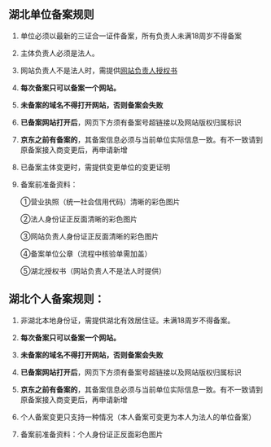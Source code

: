## 湖北单位备案规则

1. 单位必须以最新的三证合一证件备案，所有负责人未满18周岁不得备案 

2. 主体负责人必须是法人。

3. 网站负责人不是法人时，需提供[网站负责人授权书](https://badownload.s3.cn-north-1.jdcloud-oss.com/buchongziliao/hubei/wangzhanfuzerenshouquanshu.doc)

4. **每次备案只可以备案一个网站。**

5. **未备案的域名不得打开网站，否则备案会失败**

6. **已备案网站打开后**，网页下方须有备案号超链接以及网站版权归属标识

7. **京东之前有备案的**，其备案信息必须与当前单位实际信息一致。有不一致请到原备案接入商变更后，再申请新增

8. 已备案主体变更时，需提供变更单位的变更证明

9. 备案前准备资料：

   ①营业执照（统一社会信用代码）清晰的彩色图片

   ②法人身份证正反面清晰的彩色图片

   ③网站负责人身份证正反面清晰的彩色图片

   ④备案单位公章（流程中核验单需加盖）

   ⑤湖北授权书（网站负责人不是法人时提供）


## 湖北个人备案规则：

1. 非湖北本地身份证，需提供湖北有效居住证。未满18周岁不得备案。

2. **每次备案只可以备案一个网站。**

3. **未备案的域名不得打开网站，否则备案会失败**

4. **已备案网站打开后**，网页下方须有备案号超链接以及网站版权归属标识

5. **京东之前有备案的**，其备案信息必须与当前单位实际信息一致。有不一致请到原备案接入商变更后，再申请新增

6. 个人备案变更只支持一种情况（本人备案可变更为本人为法人的单位备案）

7. 备案前准备资料：个人身份证正反面彩色图片

